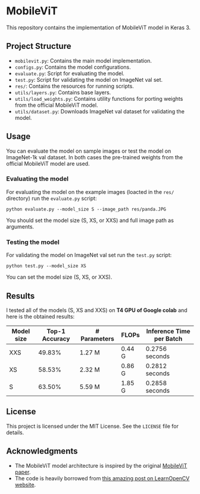 # MobileViT
This repository contains the implementation of MobileViT model in Keras 3.

## Project Structure
- `mobilevit.py`: Contains the main model implementation.
- `configs.py`: Contains the model configurations.
- `evaluate.py`: Script for evaluating the model.
- `test.py`: Script for validating the model on ImageNet val set.
- `res/`: Contains the resources for running scripts.
- `utils/layers.py`: Contains base layers.
- `utils/load_weights.py`: Contains utility functions for porting weights from the official MobileViT model.
- `utils/dataset.py`: Downloads ImageNet val dataset for validating the model.

## Usage
You can evaluate the model on sample images or test the model on ImageNet-1k val dataset.
In both cases the pre-trained weights from the official MobileViT model are used.

### Evaluating the model
For evaluating the model on the example images (loacted in the `res/` directory) run the `evaluate.py` script:
```
python evaluate.py --model_size S --image_path res/panda.JPG
```
You should set the model size (S, XS, or XXS) and full image path as arguments.

### Testing the model
For validating the model on ImageNet val set run the `test.py` script:
```
python test.py --model_size XS
```
You can set the model size (S, XS, or XXS).

## Results
I tested all of the models (S, XS and XXS) on **T4 GPU of Google colab** and here is the obtained results:

| Model size | Top-1 Accuracy | # Parameters | FLOPs | Inference Time per Batch |
| ------------- | ------------- | ------------- | ------------- | ------------- |
| XXS | 49.83% | 1.27 M | 0.44 G | 0.2756 seconds |
| XS | 58.53% | 2.32 M | 0.86 G | 0.2812 seconds |
| S | 63.50% | 5.59 M | 1.85 G | 0.2858 seconds |

## License
This project is licensed under the MIT License. See the `LICENSE` file for details.

## Acknowledgments
- The MobileViT model architecture is inspired by the original [MobileViT paper](https://arxiv.org/abs/2110.02178).
- The code is heavily borrowed from [this amazing post on LearnOpenCV website](https://learnopencv.com/mobilevit-keras-3/).
